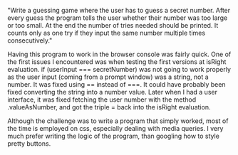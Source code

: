 "Write a guessing game where the user has to guess a secret number. 
After every guess the program tells the user whether their number was too large or too small. 
At the end the number of tries needed should be printed.
It counts only as one try if they input the same number multiple times consecutively."

Having this program to work in the browser console was fairly quick.
One of the first issues I encountered was when testing the first versions at isRight evaluation.
if (userInput === secretNumber) was not going to work properly as the user input (coming from a prompt window) was a string, not a number. It was fixed using == instead of ===. It could have probably been fixed converting the string into a number value.
Later when I had a user interface, it was fixed fetching the user number with the method .valueAsNumber, and got the triple = back into the isRight evaluation.

Although the challenge was to write a program that simply worked, most of the time is employed on css, especially dealing with media queries. I very much prefer writing the logic of the program, than googling how to style pretty buttons. 
